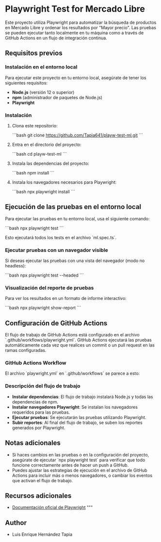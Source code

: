# Playwright Test for Mercado Libre

Este proyecto utiliza Playwright para automatizar la búsqueda de productos en Mercado Libre y ordenar los resultados por "Mayor precio". Las pruebas se pueden ejecutar tanto localmente en tu máquina como a través de GitHub Actions en un flujo de integración continua.

## Requisitos previos

### Instalación en el entorno local

Para ejecutar este proyecto en tu entorno local, asegúrate de tener los siguientes requisitos:

- **Node.js** (versión 12 o superior)
- **npm** (administrador de paquetes de Node.js)
- **Playwright**

### Instalación

1. Clona este repositorio:

   \`\`\`bash
   git clone https://github.com/Tapia641/playw-test-ml.git
   \`\`\`

2. Entra en el directorio del proyecto:

   \`\`\`bash
   cd playw-test-ml
   \`\`\`

3. Instala las dependencias del proyecto:

   \`\`\`bash
   npm install
   \`\`\`

4. Instala los navegadores necesarios para Playwright:

   \`\`\`bash
   npx playwright install
   \`\`\`

## Ejecución de las pruebas en el entorno local

Para ejecutar las pruebas en tu entorno local, usa el siguiente comando:

\`\`\`bash
npx playwright test
\`\`\`

Esto ejecutará todos los tests en el archivo \`ml.spec.ts\`.

### Ejecutar pruebas con un navegador visible

Si deseas ejecutar las pruebas con una vista del navegador (modo no headless):

\`\`\`bash
npx playwright test --headed
\`\`\`

### Visualización del reporte de pruebas

Para ver los resultados en un formato de informe interactivo:

\`\`\`bash
npx playwright show-report
\`\`\`

## Configuración de GitHub Actions

El flujo de trabajo de GitHub Actions está configurado en el archivo \`.github/workflows/playwright.yml\`. GitHub Actions ejecutará las pruebas automáticamente cada vez que realices un commit o un pull request en las ramas configuradas.

### GitHub Actions Workflow

El archivo \`playwright.yml\` en \`.github/workflows\` se parece a esto:

### Descripción del flujo de trabajo

- **Instalar dependencias**: El flujo de trabajo instalará Node.js y todas las dependencias de npm.
- **Instalar navegadores Playwright**: Se instalan los navegadores requeridos para las pruebas.
- **Ejecutar pruebas**: Se ejecutarán las pruebas utilizando Playwright.
- **Subir reportes**: Al final del flujo de trabajo, se suben los reportes generados por Playwright.

## Notas adicionales

- Si haces cambios en las pruebas o en la configuración del proyecto, asegúrate de ejecutar \`npx playwright test\` para verificar que todo funcione correctamente antes de hacer un push a GitHub.
- Puedes ajustar las estrategias de ejecución en el archivo de GitHub Actions para incluir más o menos navegadores, o cambiar los eventos que activan el flujo de trabajo.

## Recursos adicionales

- [Documentación oficial de Playwright](https://playwright.dev/)
"""

## Author

 - Luis Enrique Hernández Tapia